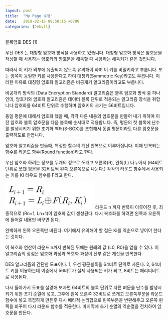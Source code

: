 ```yaml
---
layout: post
title:  "My Page 수정"
date:   2019-02-15 09:50:15 +0700
categories: [Jekyll]
---
```


블록암호 DES (1)

우선 DES 는 대칭형 암호화 방식을 사용하고 있습니다. 
대칭형 암호화 방식은 암호문을 작성할 때 사용하는 암호키와 암호문을 해독할 때 사용하는 해독키가 같은 것입니다.

따라서 이 키가 외부에 유출되지 않도록 유의해야 하며 이 키를 비밀키라고 부릅니다. 또는 양쪽이 동일한 키를 사용한다고 하여 대칭키(Symmetric Key)라고도 부릅니다. 이러한 이유로 대칭형 암호화 알고리즘은 비공개키 알고리즘이라고도 부릅니다. 

비공개키 방식의 (Data Encryption Standard) 알고리즘은 블록 암호화 방식 중 하나 인데, 암호키와 암호화 알고리즘은 데이터 블록 단위로 적용되는 알고리즘 장식을 취합니다.암호화를 64비트 단위로 수행하며 암호키의 크기는 56비트입니다.

동일 평문에 대해서 암호화 했을 때, 각각 다른 내용의 암호문을 만들어 내기 위하여 이전 암호화 블록 암호문을 다음 블록에 순서대로 적용합니다. 즉, 평문의 첫 블록에 난수를 발생시키기 위한 초기화 벡터(S-BOX)를 조합해서 동일 평문이라도 다른 암호문을 출력하도로 만듭니다.

암호화 알고리즘을 만들때, 특정한 함수의 계산 반복으로 이루어집니다.
이때 반복되는 함수를 라운드 함수(Round function)라고 한다. 

우선 암호화 하려는 정보를 두개의 정보로 쪼개고 오른쪽(R), 왼쪽(L) 나누어서 (64비트 단위로 쪼갠 평문을 32비트씩 왼쪽 오른쪽으로 나눈다.) 각각의 라운드 함수에서 사용되는 키를 Ki 라우드 함수를 F라고 한다.

<img src ="../images/des1.JPG">
라운드 n 까지 반복이 이루어진 후, 최종적으로 (Rn+1, Ln+1)이 암호화 값이 생성된다. 다시 복호화를 하려면 왼쪽과 오른쪽에 들어갈 내용만 바꾸면 된다.

완벽하게 왼쪽 오른쪽만 바뀐다. 여기에서 유의해야 할 점은 Ki를 역순으로 넣어야 한다는 것이다.

이 복호화 연산이 라운드 n까지 반복된 뒤에는 원래의 값 (L0, R0)을 얻을 수 있다. 
이 알고리즘의 장점은 암호화 과정과 복호화 과정이 전부 같은 계산을 반복한다. 
 
DES 알고리즘의 간단한 도표이다.
1, 우선 평문블록을 64비트 단위로 자른다.
2, 64비트 키를 이용하는데 이중에서 56비트가 실제 사용되는 키가 되고, 8비트는 패리티비트로 사용된다. 

다시 돌아가서 도표를 설명해 보자면 64비트의 블록 단위로 자른 펴문을 난수를 발생시키기 위한 초기 순열에 넣고, 그후에 왼쪽 오른쪽 32비트로 쪼개고 오른쪽부분을 라운드 함수에 넣고 복잡하게 만든후 다시 배타적 논리합으로 왼쪽부분을 변환해주고 오른쪽 왼쪽을 바꾸어 다시 라운드 함수를 적용한다. 마지막에 초기 순열의 역순열을 전치하여 암호문을 만든다.
